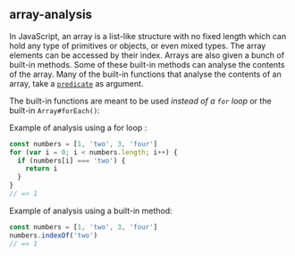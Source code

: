 ## array-analysis

In JavaScript, an array is a list-like structure with no fixed length which can hold any type of primitives or objects, or even mixed types. The array elements can be accessed by their index. Arrays are also given a bunch of built-in methods. Some of these built-in methods can analyse the contents of the array. Many of the built-in functions that analyse the contents of an array, take a [`predicate`][predicate_in_programming] as argument.

The built-in functions are meant to be used _instead of a `for` loop_ or the built-in `Array#forEach()`:

Example of analysis using a for loop :

```javascript
const numbers = [1, 'two', 3, 'four']
for (var i = 0; i < numbers.length; i++) {
  if (numbers[i] === 'two') {
    return i
  }
}
// => 1
```

Example of analysis using a built-in method:

```javascript
const numbers = [1, 'two', 3, 'four']
numbers.indexOf('two')
// => 1
```

[predicate_in_programming]: https://derk-jan.com/2020/05/predicate/
